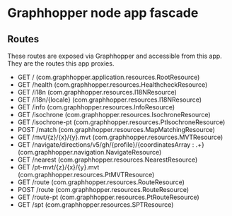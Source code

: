 # Graphhopper node app fascade

## Routes

These routes are exposed via Graphhopper and accessible from this app. They are the routes this app proxies.
- GET     / (com.graphhopper.application.resources.RootResource)
- GET     /health (com.graphhopper.resources.HealthcheckResource)
- GET     /i18n (com.graphhopper.resources.I18NResource)
- GET     /i18n/{locale} (com.graphhopper.resources.I18NResource)
- GET     /info (com.graphhopper.resources.InfoResource)
- GET     /isochrone (com.graphhopper.resources.IsochroneResource)
- GET     /isochrone-pt (com.graphhopper.resources.PtIsochroneResource)
- POST    /match (com.graphhopper.resources.MapMatchingResource)
- GET     /mvt/{z}/{x}/{y}.mvt (com.graphhopper.resources.MVTResource)
- GET     /navigate/directions/v5/gh/{profile}/{coordinatesArray : .+} (com.graphhopper.navigation.NavigateResource)
- GET     /nearest (com.graphhopper.resources.NearestResource)
- GET     /pt-mvt/{z}/{x}/{y}.mvt (com.graphhopper.resources.PtMVTResource)
- GET     /route (com.graphhopper.resources.RouteResource)
- POST    /route (com.graphhopper.resources.RouteResource)
- GET     /route-pt (com.graphhopper.resources.PtRouteResource)
- GET     /spt (com.graphhopper.resources.SPTResource)
